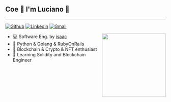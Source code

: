 ## Coe 🤙 I'm Luciano 🤙
__________________________
<!-- Your badges
You can use the website to generate badges: https://shields.io/
-->

[![Github](https://img.shields.io/badge/-Github-000?style=flat&logo=Github&logoColor=white)](https://github.com/lulianom)
[![Linkedin](https://img.shields.io/badge/-LinkedIn-blue?style=flat&logo=Linkedin&logoColor=white)](https://www.linkedin.com/in/martinslucianoufrj/)
[![Gmail](https://img.shields.io/badge/-Gmail-c14438?style=flat&logo=Gmail&logoColor=white)](mailto:martinslucianofigueira@gmail.com)

<img align='right' src="https://c.tenor.com/fwFci6Y5wyQAAAAC/yagi-toshinori.gif" height="200em">  


- 💻 Software Eng. by [isaac](https://isaac.com.br)
- 🌱 Python & Golang & RubyOnRails
- 🔭 Blockchain & Crypto & NFT enthusiast
- 💬 Learning Solidity and Blockchain Engineer
